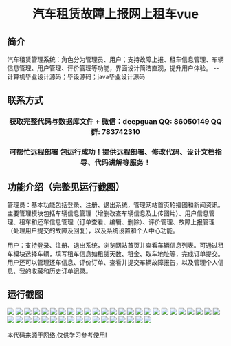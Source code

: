 <p><h1 align="center">汽车租赁故障上报网上租车vue</h1></p>

## 简介
汽车租赁管理系统：角色分为管理员、用户；支持故障上报、租车信息管理、车辆信息管理、用户管理、评价管理等功能，界面设计简洁直观，提升用户体验。    --计算机毕业设计源码；毕设源码；java毕业设计源码


## 联系方式
<p><h3 align="center">获取完整代码与数据库文件 + 微信：deepguan QQ: 86050149 QQ群: 783742310</h3></p>
<p><h3 align="center">可帮忙远程部署 包运行成功！提供远程部署、修改代码、设计文档指导、代码讲解等服务！</h3></p>

## 功能介绍（完整见运行截图）
管理员：基本功能包括登录、注册、退出系统，管理网站首页轮播图和新闻资讯。主要管理模块包括车辆信息管理（增删改查车辆信息及上传图片）、用户信息管理、租车和还车信息管理（订单查看、编辑、删除）、评价管理、故障上报管理（处理用户提交的故障及回复），以及系统设置和个人中心功能。

用户：支持登录、注册、退出系统，浏览网站首页并查看车辆信息列表。可通过租车模块选择车辆，填写租车信息如租赁天数、租金、取车地址等，完成订单提交。用户还可以管理还车信息、评价订单、查看并提交车辆故障报告，以及管理个人信息、我的收藏和历史订单记录。


## 运行截图
![](https://bs-1329754181.cos.ap-shanghai.myqcloud.com/ssm/CarRentalFaultReporting/img/001.jpg)
![](https://bs-1329754181.cos.ap-shanghai.myqcloud.com/ssm/CarRentalFaultReporting/img/002.jpg)
![](https://bs-1329754181.cos.ap-shanghai.myqcloud.com/ssm/CarRentalFaultReporting/img/003.jpg)
![](https://bs-1329754181.cos.ap-shanghai.myqcloud.com/ssm/CarRentalFaultReporting/img/004.jpg)
![](https://bs-1329754181.cos.ap-shanghai.myqcloud.com/ssm/CarRentalFaultReporting/img/005.jpg)
![](https://bs-1329754181.cos.ap-shanghai.myqcloud.com/ssm/CarRentalFaultReporting/img/006.jpg)
![](https://bs-1329754181.cos.ap-shanghai.myqcloud.com/ssm/CarRentalFaultReporting/img/007.jpg)
![](https://bs-1329754181.cos.ap-shanghai.myqcloud.com/ssm/CarRentalFaultReporting/img/008.jpg)
![](https://bs-1329754181.cos.ap-shanghai.myqcloud.com/ssm/CarRentalFaultReporting/img/009.jpg)
![](https://bs-1329754181.cos.ap-shanghai.myqcloud.com/ssm/CarRentalFaultReporting/img/010.jpg)
![](https://bs-1329754181.cos.ap-shanghai.myqcloud.com/ssm/CarRentalFaultReporting/img/011.jpg)
![](https://bs-1329754181.cos.ap-shanghai.myqcloud.com/ssm/CarRentalFaultReporting/img/012.jpg)
![](https://bs-1329754181.cos.ap-shanghai.myqcloud.com/ssm/CarRentalFaultReporting/img/013.jpg)
![](https://bs-1329754181.cos.ap-shanghai.myqcloud.com/ssm/CarRentalFaultReporting/img/014.jpg)
![](https://bs-1329754181.cos.ap-shanghai.myqcloud.com/ssm/CarRentalFaultReporting/img/015.jpg)
![](https://bs-1329754181.cos.ap-shanghai.myqcloud.com/ssm/CarRentalFaultReporting/img/016.jpg)
![](https://bs-1329754181.cos.ap-shanghai.myqcloud.com/ssm/CarRentalFaultReporting/img/017.jpg)
![](https://bs-1329754181.cos.ap-shanghai.myqcloud.com/ssm/CarRentalFaultReporting/img/018.jpg)
![](https://bs-1329754181.cos.ap-shanghai.myqcloud.com/ssm/CarRentalFaultReporting/img/019.jpg)
![](https://bs-1329754181.cos.ap-shanghai.myqcloud.com/ssm/CarRentalFaultReporting/img/020.jpg)
![](https://bs-1329754181.cos.ap-shanghai.myqcloud.com/ssm/CarRentalFaultReporting/img/021.jpg)
![](https://bs-1329754181.cos.ap-shanghai.myqcloud.com/ssm/CarRentalFaultReporting/img/022.jpg)
![](https://bs-1329754181.cos.ap-shanghai.myqcloud.com/ssm/CarRentalFaultReporting/img/023.jpg)
![](https://bs-1329754181.cos.ap-shanghai.myqcloud.com/ssm/CarRentalFaultReporting/img/024.jpg)
![](https://bs-1329754181.cos.ap-shanghai.myqcloud.com/ssm/CarRentalFaultReporting/img/025.jpg)
![](https://bs-1329754181.cos.ap-shanghai.myqcloud.com/ssm/CarRentalFaultReporting/img/026.jpg)
![](https://bs-1329754181.cos.ap-shanghai.myqcloud.com/ssm/CarRentalFaultReporting/img/027.jpg)
![](https://bs-1329754181.cos.ap-shanghai.myqcloud.com/ssm/CarRentalFaultReporting/img/028.jpg)
![](https://bs-1329754181.cos.ap-shanghai.myqcloud.com/ssm/CarRentalFaultReporting/img/029.jpg)
![](https://bs-1329754181.cos.ap-shanghai.myqcloud.com/ssm/CarRentalFaultReporting/img/030.jpg)
![](https://bs-1329754181.cos.ap-shanghai.myqcloud.com/ssm/CarRentalFaultReporting/img/031.jpg)
![](https://bs-1329754181.cos.ap-shanghai.myqcloud.com/ssm/CarRentalFaultReporting/img/032.jpg)
![](https://bs-1329754181.cos.ap-shanghai.myqcloud.com/ssm/CarRentalFaultReporting/img/033.jpg)
![](https://bs-1329754181.cos.ap-shanghai.myqcloud.com/ssm/CarRentalFaultReporting/img/034.jpg)
![](https://bs-1329754181.cos.ap-shanghai.myqcloud.com/ssm/CarRentalFaultReporting/img/035.jpg)
![](https://bs-1329754181.cos.ap-shanghai.myqcloud.com/ssm/CarRentalFaultReporting/img/036.jpg)
![](https://bs-1329754181.cos.ap-shanghai.myqcloud.com/ssm/CarRentalFaultReporting/img/037.jpg)
![](https://bs-1329754181.cos.ap-shanghai.myqcloud.com/ssm/CarRentalFaultReporting/img/038.jpg)
![](https://bs-1329754181.cos.ap-shanghai.myqcloud.com/ssm/CarRentalFaultReporting/img/039.jpg)
![](https://bs-1329754181.cos.ap-shanghai.myqcloud.com/ssm/CarRentalFaultReporting/img/040.jpg)
![](https://bs-1329754181.cos.ap-shanghai.myqcloud.com/ssm/CarRentalFaultReporting/img/041.jpg)
![](https://bs-1329754181.cos.ap-shanghai.myqcloud.com/ssm/CarRentalFaultReporting/img/042.jpg)

<p>本代码来源于网络,仅供学习参考使用!</p>
